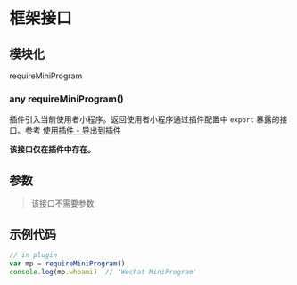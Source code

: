 # 框架接口

## 模块化

requireMiniProgram

### any requireMiniProgram()

插件引入当前使用者小程序。返回使用者小程序通过插件配置中 `export` 暴露的接口。参考 [使用插件 - 导出到插件](https://developers.weixin.qq.com/miniprogram/dev/framework/plugin/using.html#导出到插件)

**该接口仅在插件中存在。**

## 参数

> 该接口不需要参数

## 示例代码

```javascript
// in plugin
var mp = requireMiniProgram()
console.log(mp.whoami)  // 'Wechat MiniProgram'
```